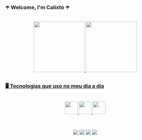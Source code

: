 ###  ☂️ Welcome, I'm Calixto ☂️
##

 <div align="center">
  <a href="https://github.com/eduardaclx">
  <img height="160em" src="https://github-readme-stats.vercel.app/api?username=eduardaclx&show_icons=true&theme=midnight-purple&include_all_commits=true&count_private=true"/>
  <img height="160em" src="https://github-readme-stats.vercel.app/api/top-langs/?username=eduardaclx&layout=compact&langs_count=7&theme=midnight-purple"/>
 </div>
 
 ##

### 🖥️ Tecnologias que uso no meu dia a dia
<div align="center">
  <br>
  <img height="40em" src="https://img.shields.io/badge/JavaScript-F7DF1E?style=for-the-badge&logo=javascript&logoColor=black">
  <img height="40em" src="https://img.shields.io/badge/CSS3-1572B6?style=for-the-badge&logo=css3&logoColor=white">
  <img height="40em" src="https://img.shields.io/badge/HTML5-E34F26?style=for-the-badge&logo=html5&logoColor=white"> 
</div>

##
 


  <br>
  
   <div align="center">
    <a href="https://www.linkedin.com/in/eduarda-calixto/"><img src="https://img.shields.io/badge/-LinkedIn-%230077B5?style=for-the-badge&logo=linkedin&logoColor=white"></a>
   <a href = "mailto:eduardaclx@gmail.com"><img src="https://img.shields.io/badge/-Gmail-%23333?style=for-the-badge&logo=gmail&logoColor=white"></a>
   <a href="https://www.behance.net/dudacalixto"><img src="https://img.shields.io/badge/-Behance-blue?style=for-the-badge&logo=behance&logoColor=white" target="_blank"></a>
<a href="https://instagram.com/callixtoz"><img src="https://img.shields.io/badge/-Instagram-%23E4405F?style=for-the-badge&logo=instagram&logoColor=white"></a>
   </div>
